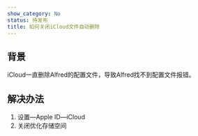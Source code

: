 ```yaml
---
show_category: No
status: 待发布
title: 如何关闭iCloud文件自动删除
---
```



## 背景

iCloud一直删除Alfred的配置文件，导致Alfred找不到配置文件报错。

## 解决办法

1. 设置—Apple ID—iCloud
2. 关闭优化存储空间